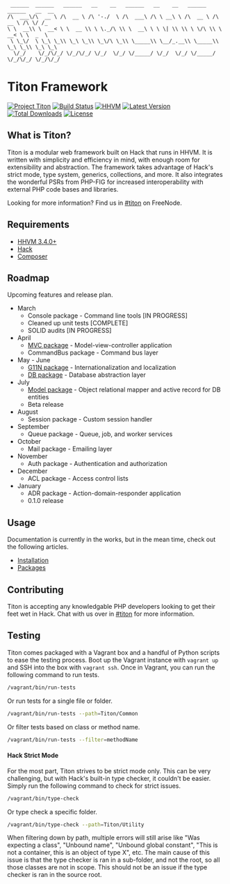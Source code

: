 ```
 ______  ______   ______   __    __   ______   __    __   ______   ______   __  __    
/\  ___\/\  __ \ /\  __ \ /\ '-./  \ /\  ___\ /\ \ __\ \ /\  __ \ /\  __ \ /\ \/ /_   
\ \  __\\ \  __< \ \  __ \\ \ \._/\ \\ \  __\ \ \ \| \\ \\ \ \/\ \\ \  __< \ \  _  \  
 \ \_\/  \ \_\ \_\\ \_\ \_\\ \_\/\ \_\\ \_____\\ \__/_.__\\ \_____\\ \_\ \_\\ \_\ \_\ 
  \/_/    \/_/\/_/ \/_/\/_/ \/_/  \/_/ \/_____/ \/_/  \/_/ \/_____/ \/_/\/_/ \/_/\/_/ 
```

# Titon Framework #
[![Project Titon](https://img.shields.io/badge/project-titon-82667d.svg?style=flat)](http://titon.io)
[![Build Status](https://img.shields.io/travis/titon/framework.svg?style=flat)](https://travis-ci.org/titon/framework)
[![HHVM](https://img.shields.io/hhvm/titon/framework.svg?style=flat)](https://github.com/titon/framework)
[![Latest Version](https://img.shields.io/packagist/v/titon/framework.svg?style=flat)](https://packagist.org/packages/titon/framework)
[![Total Downloads](https://img.shields.io/packagist/dm/titon/framework.svg?style=flat)](https://packagist.org/packages/titon/framework)
[![License](https://img.shields.io/packagist/l/titon/framework.svg?style=flat)](https://github.com/titon/framework/blob/master/license.md)

## What is Titon? ##

Titon is a modular web framework built on Hack that runs in HHVM. It is written with simplicity and efficiency in mind, with enough room for extensibility and abstraction. The framework takes advantage of Hack's strict mode, type system, generics, collections, and more. It also integrates the wonderful PSRs from PHP-FIG for increased interoperability with external PHP code bases and libraries.

Looking for more information? Find us in [#titon](http://webchat.freenode.net/?channels=titon) on FreeNode.

## Requirements ##

* [HHVM 3.4.0+](http://hhvm.com/)
* [Hack](http://hacklang.org/)
* [Composer](http://getcomposer.org)

## Roadmap ##

Upcoming features and release plan.

* March
    * Console package - Command line tools [IN PROGRESS]
    * Cleaned up unit tests [COMPLETE]
    * SOLID audits [IN PROGRESS]
* April
    * [MVC package](https://github.com/titon/mvc) - Model-view-controller application
    * CommandBus package - Command bus layer
* May - June
    * [G11N package](https://github.com/titon/g11n) - Internationalization and localization
    * [DB package](https://github.com/titon/db) - Database abstraction layer
* July
    * [Model package](https://github.com/titon/model) - Object relational mapper and active record for DB entities
    * Beta release
* August
    * Session package - Custom session handler
* September
    * Queue package - Queue, job, and worker services
* October
    * Mail package - Emailing layer
* November
    * Auth package - Authentication and authorization
* December
    * ACL package - Access control lists
* January
    * ADR package - Action-domain-responder application
    * 0.1.0 release

## Usage ##

Documentation is currently in the works, but in the mean time, check out the following articles.

* [Installation](docs/en/setup/installing.md)
* [Packages](docs/en/packages/index.md)

## Contributing ##

Titon is accepting any knowledgable PHP developers looking to get their feet wet in Hack. Chat with us over in [#titon](http://webchat.freenode.net/?channels=titon) for more information.

## Testing ##

Titon comes packaged with a Vagrant box and a handful of Python scripts to ease the testing process. Boot up the Vagrant instance with `vagrant up` and SSH into the box with `vagrant ssh`. Once in Vagrant, you can run the following command to run tests.

```bash
/vagrant/bin/run-tests
```

Or run tests for a single file or folder.

```bash
/vagrant/bin/run-tests --path=Titon/Common
```

Or filter tests based on class or method name.

```bash
/vagrant/bin/run-tests --filter=methodName
```

#### Hack Strict Mode ####

For the most part, Titon strives to be strict mode only. This can be very challenging, but with Hack's built-in type checker, it couldn't be easier. Simply run the following command to check for strict issues.

```bash
/vagrant/bin/type-check
```

Or type check a specific folder.

```bash
/vagrant/bin/type-check --path=Titon/Utility
```

When filtering down by path, multiple errors will still arise like "Was expecting a class", "Unbound name", "Unbound global constant", "This is not a container, this is an object of type X", etc. The main cause of this issue is that the type checker is ran in a sub-folder, and not the root, so all those classes are not in scope. This should not be an issue if the type checker is ran in the source root.
